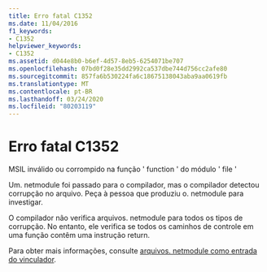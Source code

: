 ```yaml
---
title: Erro fatal C1352
ms.date: 11/04/2016
f1_keywords:
- C1352
helpviewer_keywords:
- C1352
ms.assetid: d044e8b0-b6ef-4d57-8eb5-6254071be707
ms.openlocfilehash: 07bd0f28e35dd2992ca537dbe744d756cc2afe80
ms.sourcegitcommit: 857fa6b530224fa6c18675138043aba9aa0619fb
ms.translationtype: MT
ms.contentlocale: pt-BR
ms.lasthandoff: 03/24/2020
ms.locfileid: "80203119"
---
```

# <a name="fatal-error-c1352"></a>Erro fatal C1352

MSIL inválido ou corrompido na função ' function ' do módulo ' file '

Um. netmodule foi passado para o compilador, mas o compilador detectou corrupção no arquivo.  Peça à pessoa que produziu o. netmodule para investigar.

O compilador não verifica arquivos. netmodule para todos os tipos de corrupção.  No entanto, ele verifica se todos os caminhos de controle em uma função contêm uma instrução return.

Para obter mais informações, consulte [arquivos. netmodule como entrada do vinculador](../../build/reference/netmodule-files-as-linker-input.md).
